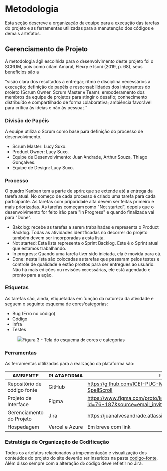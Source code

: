 
# Metodologia

Esta seção descreve a organização da equipe para a execução das tarefas do projeto e as ferramentas utilizadas para a manutenção dos códigos e demais artefatos.


## Gerenciamento de Projeto
A metodologia ágil escolhida para o desenvolvimento deste projeto foi o SCRUM, pois como citam Amaral, Fleury e Isoni (2019, p. 68), seus benefícios são a

“visão clara dos resultados a entregar; ritmo e disciplina necessários à execução; definição de papéis e responsabilidades dos integrantes do projeto (Scrum Owner, Scrum Master e Team); empoderamento dos membros da equipe de projetos para atingir o desafio; conhecimento distribuído e compartilhado de forma colaborativa; ambiência favorável para crítica às ideias e não às pessoas.”

### Divisão de Papéis

A equipe utiliza o Scrum como base para definição do processo de desenvolvimento.
- Scrum Master: Lucy Suxo.
- Product Owner: Lucy Suxo.
- Equipe de Desenvolvimento: Juan Andrade, Arthur Souza, Thiago Gonçalves.
- Equipe de Design: Lucy Suxo.


### Processo

O quadro Kanban tem a parte de sprint que se extende até a entrega da tarefa atual. No começo de cada processo é criado uma tarefa para cada participante. As tarefas com priporidade alta devem ser feitas primeiro e mais priorizadas. As tarefas começam como "Not started", depois que o desenvolvimento for feito irão para "In Progress"  e quando finalizada vai para "Done".

- Bakclog: recebe as tarefas a serem trabalhadas e representa o Product Backlog. Todas as atividades identificadas no decorrer do projeto também devem ser incorporadas a esta lista. 
- Not started: Esta lista representa o Sprint Backlog. Este é o Sprint atual que estamos trabalhando. 
- In progress: Quando uma tarefa tiver sido iniciada, ela é movida para cá. 
- Done: nesta lista são colocadas as tarefas que passaram pelos testes e controle de qualidade e estão prontos para ser entregues ao usuário. Não há mais edições ou revisões necessárias, ele está agendado e pronto para a ação.



### Etiquetas
<p>As tarefas são, ainda, etiquetadas em função da natureza da atividade e seguem o seguinte esquema de cores/categorias:</p>

<ul>
  <li>Bug (Erro no código)</li>
  <li>Código</li>
  <li>Infra</li>
  <li>Testes</li>
</ul>

<figure> 
  <img src="https://cdn.discordapp.com/attachments/974661147510837268/1229083856422834237/image.png?ex=662e648a&is=661bef8a&hm=74684596088504e0f4ffe6069e347f297952f2a1099bdd1c4274c5dfe6928fda&"
    <figcaption>Figura 3 - Tela do esquema de cores e categorias</figcaption>
</figure> 
  
### Ferramentas

As ferramentas ultilizadas para a realização da plataforma são:

| AMBIENTE                            | PLATAFORMA                         | LINK DE ACESSO                         |
|-------------------------------------|------------------------------------|----------------------------------------|
| Repositório de código fonte         | GitHub                             | https://github.com/ICEI-PUC-Minas-PMV-ADS/PMV-ADS-2024-1-E1-SpellScroll                           |
| Projeto de Interface                | Figma                              | https://www.figma.com/proto/kc66rQ0fv6wRZA2906vQ9R/SpellScroll?node-id=76-187&source=email_invite&mode=design&t=gqRKOBHUvTsJcOkJ-1                           |
| Gerenciamento do Projeto            | Jira                               | https://juanalvesandrade.atlassian.net/jira/software/projects/SCRUM/boards/1                          |
| Hospedagem                          | Vercel e Azure                      | Em breve com link                          |


### Estratégia de Organização de Codificação 

Todos os artefatos relacionados a implementação e visualização dos conteúdos do projeto do site deverão ser inseridos na pasta [codigo-fonte](https://github.com/ICEI-PUC-Minas-PMV-ADS/PMV-ADS-2024-1-E1-SpellScroll). Além disso sempre com a alteração do código deve refletir no Jira.

